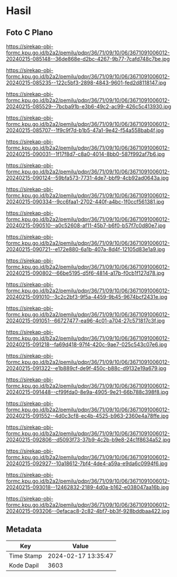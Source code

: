 # Hasil

## Foto C Plano

https://sirekap-obj-formc.kpu.go.id/b2a2/pemilu/pdpr/36/71/09/10/06/3671091006012-20240215-085148--36de868e-d2bc-4267-9b77-7cafd748c7be.jpg

https://sirekap-obj-formc.kpu.go.id/b2a2/pemilu/pdpr/36/71/09/10/06/3671091006012-20240215-085235--122c5bf3-2898-4843-9601-fed2d8118147.jpg

https://sirekap-obj-formc.kpu.go.id/b2a2/pemilu/pdpr/36/71/09/10/06/3671091006012-20240215-085529--7bcba91b-e3b6-49c2-ac99-426c5c413930.jpg

https://sirekap-obj-formc.kpu.go.id/b2a2/pemilu/pdpr/36/71/09/10/06/3671091006012-20240215-085707--1f9c9f7d-b1b5-47a1-9e42-f54a558bab4f.jpg

https://sirekap-obj-formc.kpu.go.id/b2a2/pemilu/pdpr/36/71/09/10/06/3671091006012-20240215-090031--1f17f8d7-c8a0-4014-8bb0-587f992af7b6.jpg

https://sirekap-obj-formc.kpu.go.id/b2a2/pemilu/pdpr/36/71/09/10/06/3671091006012-20240215-090124--59bfa573-7731-4de7-bbf9-4cb92ad0643a.jpg

https://sirekap-obj-formc.kpu.go.id/b2a2/pemilu/pdpr/36/71/09/10/06/3671091006012-20240215-090334--9cc6faa1-2702-440f-a4bc-1f0ccf561381.jpg

https://sirekap-obj-formc.kpu.go.id/b2a2/pemilu/pdpr/36/71/09/10/06/3671091006012-20240215-090510--a0c52608-af11-45b7-b6f0-b57f7c0d80e7.jpg

https://sirekap-obj-formc.kpu.go.id/b2a2/pemilu/pdpr/36/71/09/10/06/3671091006012-20240215-090721--e172e880-6a1b-407a-8d4f-12105d83e1a9.jpg

https://sirekap-obj-formc.kpu.go.id/b2a2/pemilu/pdpr/36/71/09/10/06/3671091006012-20240215-090802--66be5195-d5f6-4814-a17b-f0cb1f127d78.jpg

https://sirekap-obj-formc.kpu.go.id/b2a2/pemilu/pdpr/36/71/09/10/06/3671091006012-20240215-091010--3c2c2bf3-9f5a-4459-9b45-9674bcf2431e.jpg

https://sirekap-obj-formc.kpu.go.id/b2a2/pemilu/pdpr/36/71/09/10/06/3671091006012-20240215-091051--66727477-ea96-4c01-a704-27c571817c3f.jpg

https://sirekap-obj-formc.kpu.go.id/b2a2/pemilu/pdpr/36/71/09/10/06/3671091006012-20240215-091218--fa69d418-97f4-420c-9ae7-025c543c07e6.jpg

https://sirekap-obj-formc.kpu.go.id/b2a2/pemilu/pdpr/36/71/09/10/06/3671091006012-20240215-091322--e1b889cf-de9f-450c-b88c-d9132e19a679.jpg

https://sirekap-obj-formc.kpu.go.id/b2a2/pemilu/pdpr/36/71/09/10/06/3671091006012-20240215-091448--cf99fda0-8e9a-4905-9e21-66b788c398f8.jpg

https://sirekap-obj-formc.kpu.go.id/b2a2/pemilu/pdpr/36/71/09/10/06/3671091006012-20240215-091552--4d0c3cf8-ec4b-4525-b963-2360e4a78ffe.jpg

https://sirekap-obj-formc.kpu.go.id/b2a2/pemilu/pdpr/36/71/09/10/06/3671091006012-20240215-092806--d5093f73-37b9-4c2b-b9e8-24c1f8634a52.jpg

https://sirekap-obj-formc.kpu.go.id/b2a2/pemilu/pdpr/36/71/09/10/06/3671091006012-20240215-092927--10a18612-7bf4-4de4-a59a-e9da6c0994f6.jpg

https://sirekap-obj-formc.kpu.go.id/b2a2/pemilu/pdpr/36/71/09/10/06/3671091006012-20240215-093018--12462832-2189-4d0a-b162-e038047aa16b.jpg

https://sirekap-obj-formc.kpu.go.id/b2a2/pemilu/pdpr/36/71/09/10/06/3671091006012-20240215-093206--0efacac8-2c82-4bf7-bb3f-928bddbaa422.jpg


## Metadata

| Key        | Value               |
| ---------- | ------------------- |
| Time Stamp | 2024-02-17 13:35:47 |
| Kode Dapil | 3603                |



